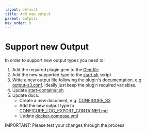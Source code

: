 ```yaml
---
layout: default
title: Add new output
parent: Outputs
nav_order: 9
---
```

# Support new Output

In order to support new output types you need to:
1. Add the required plugin gem to the [Gemfile](../Gemfile)
2. Add the new supported type to the [start.sh](../start.sh) script
3. Write a new output file following the plugin's documentation, e.g. [output-s3.conf](../fluentd/etc/output-s3.conf). Ideally just keep the plugin required variables.
4. Update [start-container.sh](../dev-tools/start-container.sh)
5. Update docs:
    * Create a new document, e.g. [CONFIGURE_S3](CONFIGURE_S3.md)
    * Add the new output type to [CONFIGURE_LOG_EXPORT_CONTAINER.md](CONFIGURE_LOG_EXPORT_CONTAINER.md)
    * Update [docker-compose.yml](../docker-compose.yml)

IMPORTANT: Please test your changes through the process
